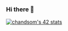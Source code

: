 ### Hi there 👋

<!--
**prevetmelon/prevetmelon** is a ✨ _special_ ✨ repository because its `README.md` (this file) appears on your GitHub profile.

Here are some ideas to get you started:

- 🔭 I’m currently working on ...
- 🌱 I’m currently learning ...
- 👯 I’m looking to collaborate on ...
- 🤔 I’m looking for help with ...
- 💬 Ask me about ...
- 📫 How to reach me: ...
- 😄 Pronouns: ...
- ⚡ Fun fact: ...
-->

[![chandsom's 42 stats](https://badge42.vercel.app/api/v2/cl1p1tqxp009409mnhy38ochf/stats?cursusId=21&coalitionId=94)](https://github.com/JaeSeoKim/badge42)
